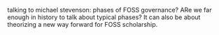 ---
---


talking to michael stevenson: phases of FOSS governance? ARe we far enough in history to talk about typical phases? It can also be about theorizing a new way forward for FOSS scholarship.